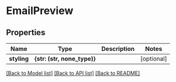 # EmailPreview


## Properties

Name | Type | Description | Notes
------------ | ------------- | ------------- | -------------
**styling** | **{str: (str, none_type)}** |  | [optional] 

[[Back to Model list]](../#documentation-for-models) [[Back to API list]](../#documentation-for-api-endpoints) [[Back to README]](../)


